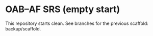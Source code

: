 # OAB–AF SRS (empty start)

This repository starts clean. See branches for the previous scaffold: backup/scaffold.
